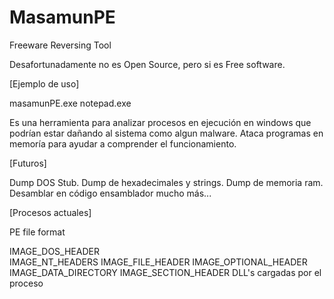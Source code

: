 # MasamunPE
Freeware Reversing Tool

Desafortunadamente no es Open Source, pero si es Free software.

[Ejemplo de uso]

masamunPE.exe notepad.exe

Es una herramienta para analizar procesos en ejecución en windows que podrían estar dañando al sistema como algun malware.
Ataca programas en memoría para ayudar a comprender el funcionamiento.

[Futuros]

Dump DOS Stub.
Dump de hexadecimales y strings.
Dump de memoria ram.
Desamblar en código ensamblador
mucho más...

[Procesos actuales]

PE file format

IMAGE_DOS_HEADER<br>
IMAGE_NT_HEADERS
IMAGE_FILE_HEADER
IMAGE_OPTIONAL_HEADER
IMAGE_DATA_DIRECTORY
IMAGE_SECTION_HEADER
DLL's cargadas por el proceso
